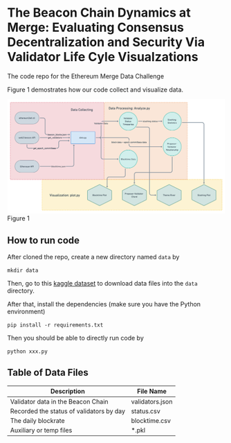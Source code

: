 # The Beacon Chain Dynamics at Merge: Evaluating Consensus Decentralization and Security Via Validator Life Cyle Visualzations

The code repo for the Ethereum Merge Data Challenge

Figure 1 demostrates how our code collect and visualize data.

![](imgs/data-processing.png)
Figure 1

## How to run code

After cloned the repo, create a new directory named `data` by

```shell
mkdir data
```

Then, go to this [kaggle dataset](https://www.kaggle.com/johnathanzhuang/the-beacon-chain-dynamics-at-merge-data) to download data files into the `data` directory.

After that, install the dependencies (make sure you have the Python environment)

```shell
pip install -r requirements.txt
```

Then you should be able to directly run code by

```shell
python xxx.py
```

## Table of Data Files

| Description                              | File Name       |
|------------------------------------------|-----------------|
| Validator data in the Beacon Chain       | validators.json |
| Recorded the status of validators by day | status.csv      |
| The daily blockrate                      | blocktime.csv   |
| Auxiliary or temp files                  | *.pkl           |


